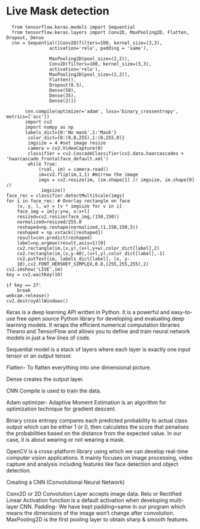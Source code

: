 # Live Mask detection

      from tensorflow.keras.models import Sequential
      from tensorflow.keras.layers import Conv2D, MaxPooling2D, Flatten, Dropout, Dense
      cnn = Sequential([Conv2D(filters=100, kernel_size=(3,3),
                    activation='relu', padding = 'same'),

                    MaxPooling2D(pool_size=(2,2)),
                    Conv2D(filters=100, kernel_size=(3,3),
                    activation='relu'),
                    MaxPooling2D(pool_size=(2,2)),
                    Flatten(),
                    Dropout(0.5),
                    Dense(50),
                    Dense(35),
                    Dense(2)])
                    
           cnn.compile(optimizer='adam', loss='binary_crossentropy', metrics=['acc'])
           import cv2
           import numpy as np
           labels_dict={0:'No mask',1:'Mask'}
            color_dict={0:(0,0,255),1:(0,255,0)}
            imgsize = 4 #set image resize
            camera = cv2.VideoCapture(0) 
            classifier = cv2.CascadeClassifier(cv2.data.haarcascades + 'haarcascade_frontalface_default.xml')
            while True:
                (rval, im) = camera.read()
                im=cv2.flip(im,1,1) #mirrow the image
                imgs = cv2.resize(im, (im.shape[1] // imgsize, im.shape[0] //
                 imgsize))
    face_rec = classifier.detectMultiScale(imgs)
    for i in face_rec: # Overlay rectangle on face
        (x, y, l, w) = [v * imgsize for v in i]
        face_img = im[y:y+w, x:x+l]
        resized=cv2.resize(face_img,(150,150))
        normalized=resized/255.0
        reshaped=np.reshape(normalized,(1,150,150,3))
        reshaped = np.vstack([reshaped])
        result=cnn.predict(reshaped)
        label=np.argmax(result,axis=1)[0]
        cv2.rectangle(im,(x,y),(x+l,y+w),color_dict[label],2)
        cv2.rectangle(im,(x,y-40),(x+l,y),color_dict[label],-1)
        cv2.putText(im, labels_dict[label], (x, y-
        10),cv2.FONT_HERSHEY_SIMPLEX,0.8,(255,255,255),2)
    cv2.imshow('LIVE',im)
    key = cv2.waitKey(10)
    
    if key == 27:
        break
    webcam.release()
    cv2.destroyAllWindows()


 
Keras is a deep learning API written in Python. It is a powerful and easy-to-use free open source Python library for developing and evaluating deep learning models. It wraps the efficient numerical computation libraries Theano and TensorFlow and allows you to define and train neural network models in just a few lines of code.
 
Sequential model is a stack of layers where each layer is exactly one input tensor or an output tensor.
 
Flatten- To flatten everything into one dimensional picture.
 
Dense creates the output layer.
 
CNN Compile is used to train the data.
 
Adam optimizer- Adaptive Moment Estimation is an algorithm for optimization technique for gradient descent.
 
Binary cross entropy compares each predicted probability to actual class output which can be either 1 or 0, then calculates the score that penalises the probabilities based on the distance from the expected value. In our case, it is about wearing or not wearing a mask.
 
OpenCV is a cross-platform library using which we can develop real-time computer vision applications. It mainly focuses on image processing, video capture and analysis including features like face detection and object detection.
 
 
 
 
 
Creating a CNN (Convolutional Neural Network)
 
Conv2D or 2D Convolution Layer accepts image data.
Relu or Rectified Linear Activation function is a default activation when developing multi-layer CNN.
Padding- We have kept padding=same in our program which means the dimensions of the image won’t change after convolution.
MaxPooling2D is the first pooling layer to obtain sharp & smooth features.
 
